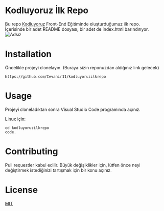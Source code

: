 # Kodluyoruz İlk Repo
Bu repo [Kodluyoruz](https://www.kodluyoruz.org/) Front-End Eğitiminde oluşturduğumuz ilk repo. İçerisinde bir adet README dosyası, bir adet de index.html barındırıyor.
![Adsız](https://user-images.githubusercontent.com/102515394/184538578-d1e7b555-54cd-43c5-8bf0-8ced44e94f39.png)
# Installation
Öncelikle projeyi clonelayın. (Buraya sizin reponuzdan aldığınız link gelecek)
```
https://github.com/Cevahir11/kodluyoruzilkrepo
```
# Usage
Projeyi cloneladıktan sonra Visual Studio Code programında açınız.

Linux için:
```
cd kodluyoruzilkrepo
code.
```
# Contributing
Pull requestler kabul edilir. Büyük değişiklikler için, lütfen önce neyi değiştirmek istediğinizi tartışmak için bir konu açınız.
# License

[MIT](https://choosealicense.com/licenses/mit/)
